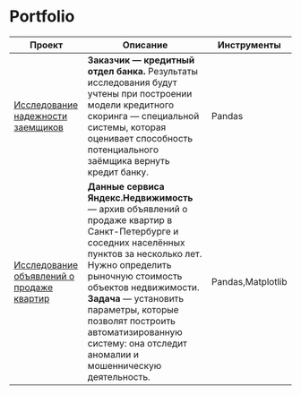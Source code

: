 # Portfolio
Проект | Описание | Инструменты
--- | --- | ---
[Исследование надежности заемщиков](https://colab.research.google.com/drive/18QUcafjX0Iw6SWgxv1HAKOxKTkX_XdT6?usp=drive_link) | **Заказчик — кредитный отдел банка.** Результаты исследования будут учтены при построении модели кредитного скоринга — специальной системы, которая оценивает способность потенциального заёмщика вернуть кредит банку. | Pandas
[Исследование объявлений о продаже квартир](https://colab.research.google.com/drive/1CIZ6Nii-NB3VlYhCGRwWp1bsaZUQeSKi?usp=sharing) | **Данные сервиса Яндекс.Недвижимость** — архив объявлений о продаже квартир в Санкт-Петербурге и соседних населённых пунктов за несколько лет. Нужно определить рыночную стоимость объектов недвижимости. **Задача** — установить параметры, которые позволят построить автоматизированную систему: она отследит аномалии и мошенническую деятельность. | Pandas,Matplotlib
